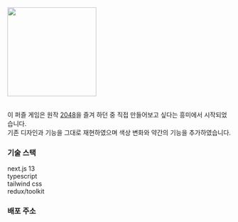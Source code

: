 <img src="https://github.com/bisari31/2048/assets/98396758/18575fac-ccd3-4ab8-8672-2f9e5f8c0180" width="200px">

<br/>
<br/>

이 퍼즐 게임은 원작 [2048](https://play2048.co)을 즐겨 하던 중 직접 만들어보고 싶다는 흥미에서 시작되었습니다.<br/>
기존 디자인과 기능을 그대로 재현하였으며 색상 변화와 약간의 기능을 추가하였습니다.

### 기술 스택

next.js 13  
typescript  
tailwind css  
redux/toolkit

### 배포 주소
